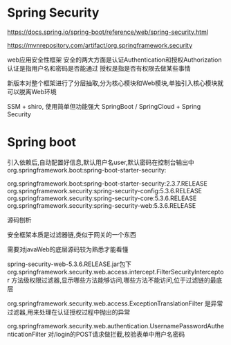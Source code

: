 




# Spring Security

https://docs.spring.io/spring-boot/reference/web/spring-security.html

https://mvnrepository.com/artifact/org.springframework.security

web应用安全性框架
安全的两大方面是认证Authentication和授权Authorization
认证是指用户名和密码是否能通过
授权是指是否有权限去做某些事情

新版本对整个框架进行了分层抽取,分为核心模块和Web模块,单独引入核心模块就可以脱离Web环境


SSM + shiro, 使用简单但功能强大
SpringBoot / SpringCloud + Spring Security






# Spring boot

引入依赖后,自动配置好信息,默认用户名user,默认密码在控制台输出中
org.springframework.boot:spring-boot-starter-security:


org.springframework.boot:spring-boot-starter-security:2.3.7.RELEASE
org.springframework.security:spring-security-config:5.3.6.RELEASE
org.springframework.security:spring-security-core:5.3.6.RELEASE
org.springframework.security:spring-security-web:5.3.6.RELEASE





源码刨析

安全框架本质是过滤器链,类似于网关的一个东西

需要对javaWeb的底层源码较为熟悉才能看懂

spring-security-web-5.3.6.RELEASE.jar包下
org.springframework.security.web.access.intercept.FilterSecurityInterceptor 方法级权限过滤器,显示哪些方法能够访问,哪些方法不能访问,位于过滤链的最底层

org.springframework.security.web.access.ExceptionTranslationFilter 是异常过滤器,用来处理在认证授权过程中抛出的异常

org.springframework.security.web.authentication.UsernamePasswordAuthenticationFilter 对/login的POST请求做拦截,校验表单中用户名密码










